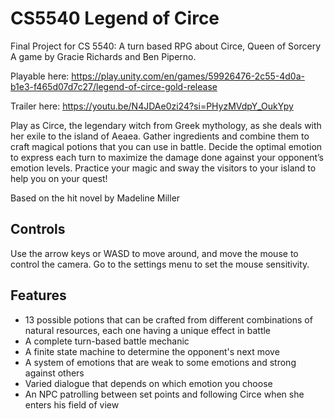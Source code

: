 # CS5540 Legend of Circe
Final Project for CS 5540: A turn based RPG about Circe, Queen of Sorcery
<br/>
A game by Gracie Richards and Ben Piperno. 

Playable here: https://play.unity.com/en/games/59926476-2c55-4d0a-b1e3-f465d07d7c27/legend-of-circe-gold-release

Trailer here: https://youtu.be/N4JDAe0zi24?si=PHyzMVdpY_OukYpy
<br/>

Play as Circe, the legendary witch from Greek mythology, as she deals with her exile to the island of Aeaea. Gather ingredients and combine them to craft magical potions that you can use in battle. Decide the optimal emotion to express each turn to maximize the damage done against your opponent’s emotion levels. Practice your magic and sway the visitors to your island to help you on your quest!
<br/>

Based on the hit novel by Madeline Miller
<br/>

## Controls
Use the arrow keys or WASD to move around, and move the mouse to control the camera. Go to the settings menu to set the mouse sensitivity.
<br/>

## Features
- 13 possible potions that can be crafted from different combinations of natural resources, each one having a unique effect in battle
- A complete turn-based battle mechanic
- A finite state machine to determine the opponent's next move
- A system of emotions that are weak to some emotions and strong against others
- Varied dialogue that depends on which emotion you choose
- An NPC patrolling between set points and following Circe when she enters his field of view
